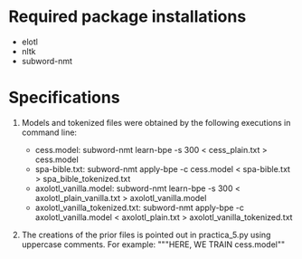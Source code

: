 # Required package installations

- elotl
- nltk
- subword-nmt

# Specifications

1. Models and tokenized files were obtained by the following executions in command line:
	- cess.model:
	  subword-nmt learn-bpe -s 300 < cess_plain.txt > cess.model
	- spa-bible.txt:
	  subword-nmt apply-bpe -c cess.model < spa-bible.txt > spa_bible_tokenized.txt
	- axolotl_vanilla.model:
	  subword-nmt learn-bpe -s 300 < axolotl_plain_vanilla.txt > axolotl_vanilla.model
	- axolotl_vanilla_tokenized.txt:
	  subword-nmt apply-bpe -c axolotl_vanilla.model < axolotl_plain.txt > axolotl_vanilla_tokenized.txt

2. The creations of the prior files is pointed out in practica_5.py using uppercase comments. For example:
	"""HERE, WE TRAIN cess.model""

